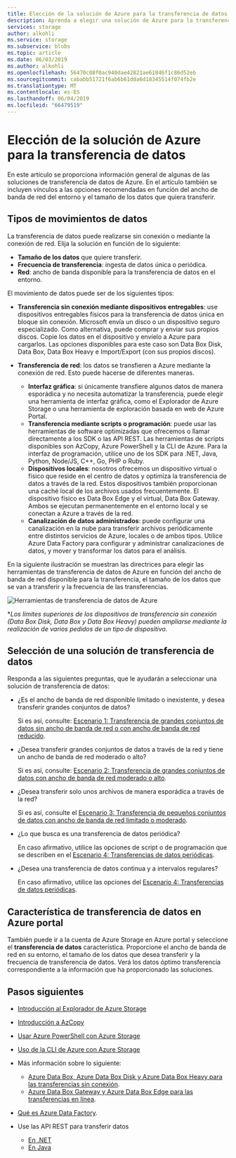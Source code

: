 ```yaml
---
title: Elección de la solución de Azure para la transferencia de datos | Microsoft Docs
description: Aprenda a elegir una solución de Azure para la transferencia de datos según el tamaño de estos y el ancho de banda de red disponible en el entorno
services: storage
author: alkohli
ms.service: storage
ms.subservice: blobs
ms.topic: article
ms.date: 06/03/2019
ms.author: alkohli
ms.openlocfilehash: 56470c08f0ac940dae42821ae61846f1c86d52eb
ms.sourcegitcommit: cababb51721f6ab6b61dda6d18345514f074fb2e
ms.translationtype: MT
ms.contentlocale: es-ES
ms.lasthandoff: 06/04/2019
ms.locfileid: "66479519"
---
```

# <a name="choose-an-azure-solution-for-data-transfer"></a>Elección de la solución de Azure para la transferencia de datos

En este artículo se proporciona información general de algunas de las soluciones de transferencia de datos de Azure. En el artículo también se incluyen vínculos a las opciones recomendadas en función del ancho de banda de red del entorno y el tamaño de los datos que quiera transferir.

## <a name="types-of-data-movement"></a>Tipos de movimientos de datos

La transferencia de datos puede realizarse sin conexión o mediante la conexión de red. Elija la solución en función de lo siguiente:

- **Tamaño de los datos** que quiere transferir.
- **Frecuencia de transferencia**: ingesta de datos única o periódica.
- **Red**: ancho de banda disponible para la transferencia de datos en el entorno.

El movimiento de datos puede ser de los siguientes tipos:

- **Transferencia sin conexión mediante dispositivos entregables**: use dispositivos entregables físicos para la transferencia de datos única en bloque sin conexión. Microsoft envía un disco o un dispositivo seguro especializado. Como alternativa, puede comprar y enviar sus propios discos. Copie los datos en el dispositivo y envíelo a Azure para cargarlos.  Las opciones disponibles para este caso son Data Box Disk, Data Box, Data Box Heavy e Import/Export (con sus propios discos).

- **Transferencia de red**: los datos se transfieren a Azure mediante la conexión de red. Esto puede hacerse de diferentes maneras.

    - **Interfaz gráfica**: si únicamente transfiere algunos datos de manera esporádica y no necesita automatizar la transferencia, puede elegir una herramienta de interfaz gráfica, como el Explorador de Azure Storage o una herramienta de exploración basada en web de Azure Portal.
    - **Transferencia mediante scripts o programación**: puede usar las herramientas de software optimizadas que ofrecemos o llamar directamente a los SDK o las API REST. Las herramientas de scripts disponibles son AzCopy, Azure PowerShell y la CLI de Azure. Para la interfaz de programación, utilice uno de los SDK para .NET, Java, Python, Node/JS, C++, Go, PHP o Ruby.
    - **Dispositivos locales**: nosotros ofrecemos un dispositivo virtual o físico que reside en el centro de datos y optimiza la transferencia de datos a través de la red. Estos dispositivos también proporcionan una caché local de los archivos usados frecuentemente. El dispositivo físico es Data Box Edge y el virtual, Data Box Gateway. Ambos se ejecutan permanentemente en el entorno local y se conectan a Azure a través de la red.
    - **Canalización de datos administrados**: puede configurar una canalización en la nube para transferir archivos periódicamente entre distintos servicios de Azure, locales o de ambos tipos. Utilice Azure Data Factory para configurar y administrar canalizaciones de datos, y mover y transformar los datos para el análisis.

En la siguiente ilustración se muestran las directrices para elegir las herramientas de transferencia de datos de Azure en función del ancho de banda de red disponible para la transferencia, el tamaño de los datos que se van a transferir y la frecuencia de las transferencias.

![Herramientas de transferencia de datos de Azure](media/storage-choose-data-transfer-solution/azure-data-transfer-options-3.png)

**Los límites superiores de los dispositivos de transferencia sin conexión (Data Box Disk, Data Box y Data Box Heavy) pueden ampliarse mediante la realización de varios pedidos de un tipo de dispositivo.*

## <a name="selecting-a-data-transfer-solution"></a>Selección de una solución de transferencia de datos

Responda a las siguientes preguntas, que le ayudarán a seleccionar una solución de transferencia de datos:

- ¿Es el ancho de banda de red disponible limitado o inexistente, y desea transferir grandes conjuntos de datos?
  
    Si es así, consulte: [Escenario 1: Transferencia de grandes conjuntos de datos sin ancho de banda de red o con ancho de banda de red reducido](storage-solution-large-dataset-low-network.md).
- ¿Desea transferir grandes conjuntos de datos a través de la red y tiene un ancho de banda de red moderado o alto?

    Si es así, consulte: [Escenario 2: Transferencia de grandes conjuntos de datos con ancho de banda de red moderado o alto](storage-solution-large-dataset-moderate-high-network.md).
- ¿Desea transferir solo unos archivos de manera esporádica a través de la red?

    Si es así, consulte el [Escenario 3: Transferencia de pequeños conjuntos de datos con ancho de banda de red limitado o moderado](storage-solution-small-dataset-low-moderate-network.md).
- ¿Lo que busca es una transferencia de datos periódica?

    En caso afirmativo, utilice las opciones de script o de programación que se describen en el [Escenario 4: Transferencias de datos periódicas](storage-solution-periodic-data-transfer.md).
- ¿Desea una transferencia de datos continua y a intervalos regulares?

    En caso afirmativo, utilice las opciones del [Escenario 4: Transferencias de datos periódicas](storage-solution-periodic-data-transfer.md).
 

## <a name="data-transfer-feature-in-azure-portal"></a>Característica de transferencia de datos en Azure portal

También puede ir a la cuenta de Azure Storage en Azure portal y seleccione el **transferencia de datos** característica. Proporcione el ancho de banda de red en su entorno, el tamaño de los datos que desea transferir y la frecuencia de transferencia de datos. Verá los datos óptimo transferencia correspondiente a la información que ha proporcionado las soluciones. 

## <a name="next-steps"></a>Pasos siguientes

- [Introducción al Explorador de Azure Storage](https://azure.microsoft.com/resources/videos/introduction-to-microsoft-azure-storage-explorer/)
- [Introducción a AzCopy](https://docs.microsoft.com/azure/storage/common/storage-use-azcopy-v10)
- [Usar Azure PowerShell con Azure Storage](https://docs.microsoft.com/azure/storage/common/storage-powershell-guide-full)
- [Uso de la CLI de Azure con Azure Storage](https://docs.microsoft.com/azure/storage/common/storage-azure-cli)
- Más información sobre lo siguiente:

    - [Azure Data Box, Azure Data Box Disk y Azure Data Box Heavy para las transferencias sin conexión](https://docs.microsoft.com/azure/databox/).
    - [Azure Data Box Gateway y Azure Data Box Edge para las transferencias en línea](https://docs.microsoft.com/azure/databox-online/).
- [Qué es Azure Data Factory](https://docs.microsoft.com/azure/data-factory/copy-activity-overview).
- Use las API REST para transferir datos

    - [En .NET](https://docs.microsoft.com/dotnet/api/overview/azure/storage)
    - [En Java](https://docs.microsoft.com/java/api/overview/azure/storage/client)
